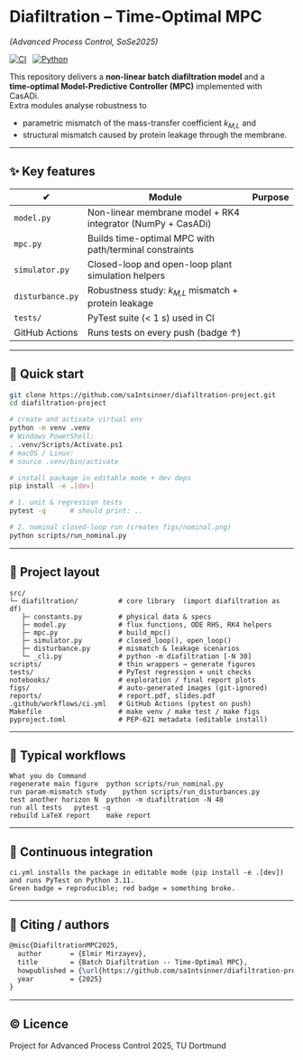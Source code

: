 # Diafiltration – Time-Optimal MPC  
*(Advanced Process Control, SoSe2025)*  

[![CI](https://github.com/sa1ntsinner/diafiltration-project/actions/workflows/ci.yml/badge.svg)](https://github.com/sa1ntsinner/diafiltration-project/actions) 
[![Python](https://img.shields.io/badge/python-3.10%20%7C%203.11-blue?logo=python)](https://www.python.org/)

This repository delivers a **non-linear batch diafiltration model** and a  
**time-optimal Model-Predictive Controller (MPC)** implemented with CasADi.  
Extra modules analyse robustness to  

* parametric mismatch of the mass-transfer coefficient *k<sub>M,L</sub>* and  
* structural mismatch caused by protein leakage through the membrane.

---

## ✨ Key features

| ✔ | Module | Purpose |
|---|--------|---------|
| `model.py` | Non-linear membrane model + RK4 integrator (NumPy + CasADi) |
| `mpc.py` | Builds time-optimal MPC with path/terminal constraints |
| `simulator.py` | Closed-loop and open-loop plant simulation helpers |
| `disturbance.py` | Robustness study: _k<sub>M,L</sub>_ mismatch + protein leakage |
| `tests/` | PyTest suite (< 1 s) used in CI |
| GitHub Actions | Runs tests on every push (badge ↑) |

---


## 🚀 Quick start

```bash
git clone https://github.com/sa1ntsinner/diafiltration-project.git
cd diafiltration-project

# create and activate virtual env
python -m venv .venv
# Windows PowerShell:
. .venv/Scripts/Activate.ps1
# macOS / Linux:
# source .venv/bin/activate

# install package in editable mode + dev deps
pip install -e .[dev]

# 1. unit & regression tests
pytest -q      # should print: ..

# 2. nominal closed-loop run (creates figs/nominal.png)
python scripts/run_nominal.py
```

---

## 📂 Project layout
```text
src/
└─ diafiltration/          # core library  (import diafiltration as df)
   ├─ constants.py         # physical data & specs
   ├─ model.py             # flux functions, ODE RHS, RK4 helpers
   ├─ mpc.py               # build_mpc()
   ├─ simulator.py         # closed_loop(), open_loop()
   ├─ disturbance.py       # mismatch & leakage scenarios
   └─ _cli.py              # python -m diafiltration [-N 30]
scripts/                   # thin wrappers → generate figures
tests/                     # PyTest regression + unit checks
notebooks/                 # exploration / final report plots
figs/                      # auto-generated images (git-ignored)
reports/                   # report.pdf, slides.pdf
.github/workflows/ci.yml   # GitHub Actions (pytest on push)
Makefile                   # make venv / make test / make figs
pyproject.toml             # PEP-621 metadata (editable install)
```

---

## 🔧 Typical workflows
```text
What you do	Command
regenerate main figure	python scripts/run_nominal.py
run param-mismatch study	python scripts/run_disturbances.py
test another horizon N	python -m diafiltration -N 40
run all tests	pytest -q
rebuild LaTeX report	make report
```

---

## 🧪 Continuous integration
```text
ci.yml installs the package in editable mode (pip install -e .[dev])
and runs PyTest on Python 3.11.
Green badge = reproducible; red badge = something broke.
```

---

## 📜 Citing / authors
```latex
@misc{DiafiltrationMPC2025,
  author       = {Elmir Mirzayev},
  title        = {Batch Diafiltration -- Time-Optimal MPC},
  howpublished = {\url{https://github.com/sa1ntsinner/diafiltration-project}},
  year         = {2025}
}
```

---

## © Licence
Project for Advanced Process Control 2025, TU Dortmund
